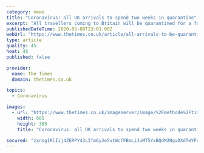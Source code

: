 ```yaml
---
category: news
title: "Coronavirus: all UK arrivals to spend two weeks in quarantine"
excerpt: "All travellers coming to Britain will be quarantined for a fortnight in an effort to avoid a second peak of the coronavirus pandemic, Boris Johnson will announce tomorrow.The prime minister will say"
publishedDateTime: 2020-05-08T23:01:00Z
webUrl: "https://www.thetimes.co.uk/article/all-arrivals-to-be-quarantined-for-coronavirus-67rnf9zjl"
type: article
quality: 45
heat: 45
published: false

provider:
  name: The Times
  domain: thetimes.co.uk

topics:
  - Coronavirus

images:
  - url: "https://www.thetimes.co.uk/imageserver/image/%2Fmethode%2Ftimes%2Fprod%2Fweb%2Fbin%2F6a6e2210-916d-11ea-866d-11e3826964c3.jpg?crop=3524%2C1982%2C0%2C184&resize=685"
    width: 685
    height: 385
    title: "Coronavirus: all UK arrivals to spend two weeks in quarantine"

secured: "zxnsg1RlIij4ZERPY43LIfm6yJe5utWcfFBmLiJuMT5YxBQdM2NqvDXdTeYFdJvrYEGhaH9qhX7WU9uTGH9g1oNi9RTw32jM/gBPTMcg/kgnQ2lyPUaGVZW8m+QTTb9F8r+ZASwd2GS56KS2m+W9ry2ySsvj6H26Aqxjc1zFwRyCi1dk0tyomHGxcSb7ldIgddGTk1NSB4aiLQ3hA1CjFdjIpxwbUVU9UfjGLFEfks9c+65qBcUYVW3zmhzQU66Rk4Ws90msonOe1bqi/Zo9pqavWF0SQKZrr/ee0XiIlwwAoMbwf2RyNXnuHaxehwCOL4s9L4PFX2Fm/1nA6Kxv/0jwMWs4s3qcuLPgLIMGvCTssTgPoBhUnBh2WUtzjrZJN1nd5OYpnwXyLuxVTBsmfhCdseyyq2QErpdw6gKeCCB+KyNHq4KI2uD/XuCmH7/MP78yIGKuVCOyU09OUJg3KXDaVU6Dj78wsRcjdk7xkcU=;/CToVq0dvDRqRqmNHG8V6A=="
---
```


